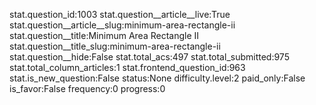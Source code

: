 stat.question_id:1003
stat.question__article__live:True
stat.question__article__slug:minimum-area-rectangle-ii
stat.question__title:Minimum Area Rectangle II
stat.question__title_slug:minimum-area-rectangle-ii
stat.question__hide:False
stat.total_acs:497
stat.total_submitted:975
stat.total_column_articles:1
stat.frontend_question_id:963
stat.is_new_question:False
status:None
difficulty.level:2
paid_only:False
is_favor:False
frequency:0
progress:0
